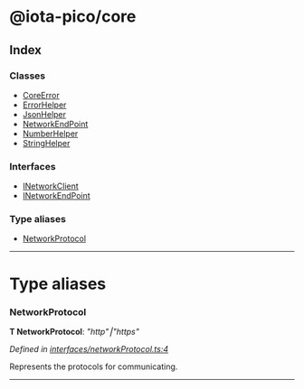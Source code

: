 


#  @iota-pico/core

## Index

### Classes

* [CoreError](classes/coreerror.md)
* [ErrorHelper](classes/errorhelper.md)
* [JsonHelper](classes/jsonhelper.md)
* [NetworkEndPoint](classes/networkendpoint.md)
* [NumberHelper](classes/numberhelper.md)
* [StringHelper](classes/stringhelper.md)


### Interfaces

* [INetworkClient](interfaces/inetworkclient.md)
* [INetworkEndPoint](interfaces/inetworkendpoint.md)


### Type aliases

* [NetworkProtocol](#networkprotocol)



---
# Type aliases
<a id="networkprotocol"></a>

###  NetworkProtocol

**Τ NetworkProtocol**:  *"http"⎮"https"* 

*Defined in [interfaces/networkProtocol.ts:4](https://github.com/iotaeco/iota-pico-core/blob/0bbb142/src/interfaces/networkProtocol.ts#L4)*



Represents the protocols for communicating.




___


